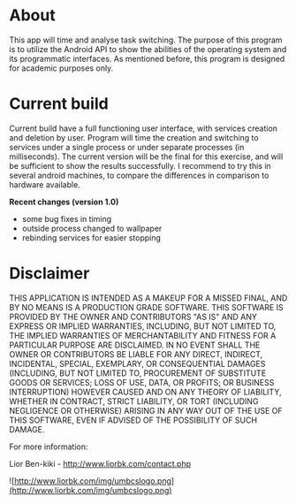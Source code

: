 # About #
This app will time and analyse task switching. The purpose of this program is to utilize the Android API to show the abilities of the operating system and its programmatic interfaces. As mentioned before, this program is designed for academic purposes only.

# Current build #
Current build have a full functioning user interface, with services creation and deletion by user. Program will time the creation and switching to services under a single process or under separate processes (in milliseconds). The current version will be the final for this exercise, and will be sufficient to show the results successfully. I recommend to try this in several android machines, to compare the differences in comparison to hardware available.

**Recent changes (version 1.0)**
  * some bug fixes in timing
  * outside process changed to wallpaper
  * rebinding services for easier stopping


# Disclaimer #
THIS APPLICATION IS INTENDED AS A MAKEUP FOR A MISSED FINAL, AND BY NO MEANS IS A PRODUCTION GRADE SOFTWARE. THIS SOFTWARE IS PROVIDED BY THE OWNER AND CONTRIBUTORS "AS IS" AND ANY EXPRESS OR IMPLIED WARRANTIES, INCLUDING, BUT NOT LIMITED TO, THE IMPLIED WARRANTIES OF MERCHANTABILITY AND FITNESS FOR A PARTICULAR PURPOSE ARE DISCLAIMED. IN NO EVENT SHALL THE OWNER OR CONTRIBUTORS BE LIABLE FOR ANY DIRECT, INDIRECT, INCIDENTAL, SPECIAL, EXEMPLARY, OR CONSEQUENTIAL DAMAGES (INCLUDING, BUT NOT LIMITED TO, PROCUREMENT OF SUBSTITUTE GOODS OR SERVICES; LOSS OF USE, DATA, OR PROFITS; OR BUSINESS INTERRUPTION) HOWEVER CAUSED AND ON ANY THEORY OF LIABILITY, WHETHER IN CONTRACT, STRICT LIABILITY, OR TORT (INCLUDING NEGLIGENCE OR OTHERWISE) ARISING IN ANY WAY OUT OF THE USE OF THIS SOFTWARE, EVEN IF ADVISED OF THE POSSIBILITY OF SUCH DAMAGE.


For more information:

Lior Ben-kiki - http://www.liorbk.com/contact.php



![http://www.liorbk.com/img/umbcslogo.png](http://www.liorbk.com/img/umbcslogo.png)